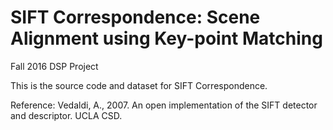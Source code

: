 # SIFT Correspondence: Scene Alignment using Key-point Matching
Fall 2016 DSP Project

This is the source code and dataset for SIFT Correspondence. 

Reference:
Vedaldi, A., 2007. An open implementation of the SIFT detector and
descriptor. UCLA CSD.
